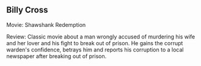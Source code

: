 Billy Cross
--------------------
Movie: Shawshank Redemption

Review:  Classic movie about a man wrongly accused of murdering his wife and her lover and his fight to break out of prison.  He gains the corrupt warden's confidence, betrays him and reports his corruption to a local newspaper after breaking out of prison.

